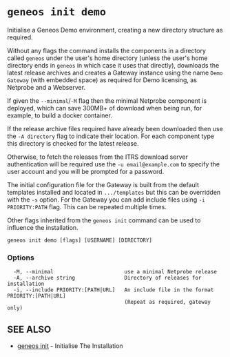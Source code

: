 # `geneos init demo`

Initialise a Geneos Demo environment, creating a new directory structure as required.

Without any flags the command installs the components in a directory called `geneos` under the user's home directory (unless the user's home directory ends in `geneos` in which case it uses that directly), downloads the latest release archives and creates a Gateway instance using the name `Demo Gateway` (with embedded space) as required for Demo licensing, as Netprobe and a Webserver.

If given the `--minimal`/`-M` flag then the minimal Netprobe component is deployed, which can save 300MB+ of download when being run, for example, to build a docker container.

If the release archive files required have already been downloaded then use the `-A directory` flag to indicate their location. For each component type this directory is checked for the latest release.

Otherwise, to fetch the releases from the ITRS download server authentication will be required use the `-u email@example.com` to specify the user account and you will be prompted for a password.

The initial configuration file for the Gateway is built from the default templates installed and located in `.../templates` but this can be overridden with the `-s` option. For the Gateway you can add include files using `-i PRIORITY:PATH` flag. This can be repeated multiple times.

Other flags inherited from the `geneos init` command can be used to influence the installation.

```text
geneos init demo [flags] [USERNAME] [DIRECTORY]
```

### Options

```text
  -M, --minimal                       use a minimal Netprobe release
  -A, --archive string                Directory of releases for installation
  -i, --include PRIORITY:[PATH|URL]   An include file in the format PRIORITY:[PATH|URL]
                                      (Repeat as required, gateway only)
```

## SEE ALSO

* [geneos init](geneos_init.md)	 - Initialise The Installation
